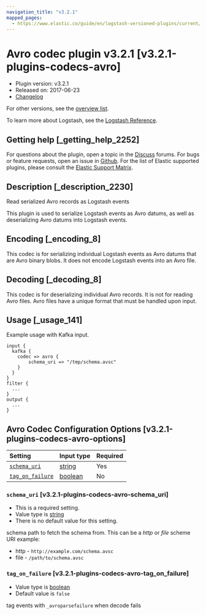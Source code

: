```yaml
---
navigation_title: "v3.2.1"
mapped_pages:
  - https://www.elastic.co/guide/en/logstash-versioned-plugins/current/v3.2.1-plugins-codecs-avro.html
---
```


# Avro codec plugin v3.2.1 [v3.2.1-plugins-codecs-avro]

* Plugin version: v3.2.1
* Released on: 2017-06-23
* [Changelog](https://github.com/logstash-plugins/logstash-codec-avro/blob/v3.2.1/CHANGELOG.md)

For other versions, see the [overview list](codec-avro-index.md).

To learn more about Logstash, see the [Logstash Reference](https://www.elastic.co/guide/en/logstash/current/index.html).

## Getting help [_getting_help_2252]

For questions about the plugin, open a topic in the [Discuss](http://discuss.elastic.co) forums. For bugs or feature requests, open an issue in [Github](https://github.com/logstash-plugins/logstash-codec-avro). For the list of Elastic supported plugins, please consult the [Elastic Support Matrix](https://www.elastic.co/support/matrix#matrix_logstash_plugins).

## Description [_description_2230]

Read serialized Avro records as Logstash events

This plugin is used to serialize Logstash events as Avro datums, as well as deserializing Avro datums into Logstash events.

## Encoding [_encoding_8]

This codec is for serializing individual Logstash events as Avro datums that are Avro binary blobs. It does not encode Logstash events into an Avro file.

## Decoding [_decoding_8]

This codec is for deserializing individual Avro records. It is not for reading Avro files. Avro files have a unique format that must be handled upon input.

## Usage [_usage_141]

Example usage with Kafka input.

```
input {
  kafka {
    codec => avro {
        schema_uri => "/tmp/schema.avsc"
    }
  }
}
filter {
  ...
}
output {
  ...
}
```

## Avro Codec Configuration Options [v3.2.1-plugins-codecs-avro-options]

| Setting | Input type | Required |
| :- | :- | :- |
| [`schema_uri`](v3-2-1-plugins-codecs-avro.md#v3.2.1-plugins-codecs-avro-schema_uri) | [string](/lsr/value-types.md#string) | Yes |
| [`tag_on_failure`](v3-2-1-plugins-codecs-avro.md#v3.2.1-plugins-codecs-avro-tag_on_failure) | [boolean](/lsr/value-types.md#boolean) | No |

### `schema_uri` [v3.2.1-plugins-codecs-avro-schema_uri]

* This is a required setting.
* Value type is [string](/lsr/value-types.md#string)
* There is no default value for this setting.

schema path to fetch the schema from. This can be a *http* or *file* scheme URI example:

* http - `http://example.com/schema.avsc`
* file - `/path/to/schema.avsc`

### `tag_on_failure` [v3.2.1-plugins-codecs-avro-tag_on_failure]

* Value type is [boolean](/lsr/value-types.md#boolean)
* Default value is `false`

tag events with `_avroparsefailure` when decode fails
